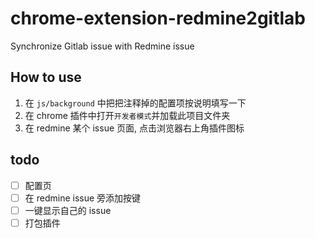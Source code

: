 # chrome-extension-redmine2gitlab

Synchronize Gitlab issue with Redmine issue

## How to use

1.  在 `js/background` 中把把注释掉的配置项按说明填写一下
2.  在 chrome 插件中打开`开发者模式`并加载此项目文件夹
3.  在 redmine 某个 issue 页面, 点击浏览器右上角插件图标

## todo

- [ ] 配置页
- [ ] 在 redmine issue 旁添加按键
- [ ] 一键显示自己的 issue
- [ ] 打包插件
